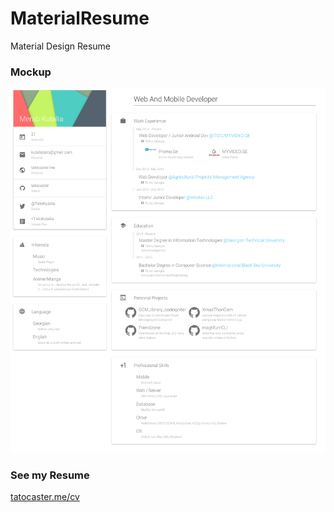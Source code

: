 # MaterialResume
Material Design Resume

### Mockup
![alt mockup](./mockup.png)

### See my Resume
[tatocaster.me/cv](https://tatocaster.me/cv)
